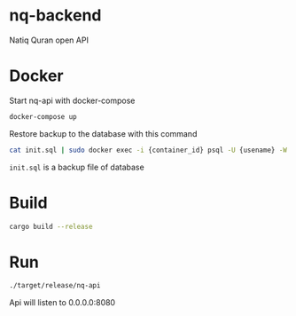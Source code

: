# nq-backend

Natiq Quran open API

# Docker

Start nq-api with docker-compose

```bash
docker-compose up
```

Restore backup to the database with this command

```bash
cat init.sql | sudo docker exec -i {container_id} psql -U {usename} -W -d {database}
```

`init.sql` is a backup file of database

# Build

```bash
cargo build --release
```

# Run

```bash
./target/release/nq-api
```

Api will listen to 0.0.0.0:8080
